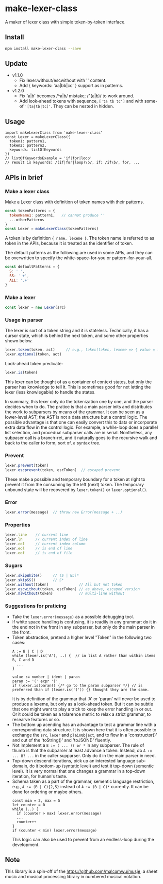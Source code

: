 # make-lexer-class

A maker of lexer class with simple token-by-token interface.


## Install
```sh
npm install make-lexer-class --save
```

## Update
- v1.1.0
  - Fix lexer.without/escwithout with '' content.
  - Add { keywords: 'aa|bb|cc' } support as in patterns.
- v1.2.0
  - Fix 'a|b' becomes /^a|b/ mistake; /^(a|b)/ to work around.
  - Add look-ahead tokens with sequence, `['ta tb tc']` and with
    some-of `'[ta|tb|tc]'`. They can be nested in hidden.

## Usage
```es
import makeLexerClass from 'make-lexer-class'
const Lexer = makeLexerClass({
  token1: pattern1,
  token2: pattern2,
  keywords: listOfKeywords
})
// listOfKeywordsExample = 'if|for|loop'
// result is keywords: /(if|for|loop)\b/, if: /if\b/, for, ...
```


## APIs in brief

### Make a lexer class
Make a Lexer class with definition of token names with their patterns.

```js
const tokenPatterns = {
  tokenName1: pattern1,   // cannot produce ''
  ...otherPatterns
}
const Lexer = makeLexerClass(tokenPatterns)
```
A token is by definition `{ name, lexeme }`.
The token name is referred to as token in the APIs,
because it is treated as the identifier of token.

The default patterns as the following are used in some APIs, and they can be overwritten
to specify the white-space-for-you or pattern-for-your-all.

```js
const defaultPatterns = {
  S: ' ',
  SS: ' +',
  ALL: '.+'
}
```

### Make a lexer
```js
const lexer = new Lexer(src)
```

### Usage in parser
The lexer is sort of a token string and it is stateless.
Technically, it has a cursor state, which is behind the next token, and some other properties shown below.
```js
lexer.token(token, act)     // e.g., token(token, lexeme => { value = lexeme })
lexer.optional(token, act)
````

Look-ahead token predicate:
```js
lexer.is(token)
```
This lexer can be thought of as a container of context states, but only the parser has knowledge to tell it.
This is sometimes good for not letting the lexer (less knowlegable) to handle the states.

In summary, this lexer only do the tokenization one by one, and the parser decides when to do.
The pratice is that a main parser inits and distributes the work to subparsers by means of the grammar.
It can be seen as a lower-level AST; the AST is not a data structure but a control logic.
The possible advantage is that one can easily convert this to data or incorporate extra data flow in the control logic.
For example, a while-loop does a parallel list selection, and procedual subparser calls are in serial.
Nontheless, any subpaser call is a branch-ret, and it naturally goes to the recursive walk and back to the
caller to form, sort of, a syntax tree.

### Prevent
```js
lexer.prevent(token)
lexer.escprevent(token, escToken)  // escaped prevent
```
These make a possible and temporary boundary for a token at right to prevent it from
the consuming by the left (next) token.
The temporary unbound state will be recovered by `lexer.token()` or `lexer.optional()`.

### Error
```js
lexer.error(message)  // throw new Error(message + ..)
```

### Properties
```js
lexer.line    // current line
lexer.ln      // current index of line
lexer.col     // current index column
lexer.eol     // is end of line
lexer.eof     // is end of file
```

### Sugars
```js
lexer.skipWhite()     // (S | NL)*
lexer.skipSS()        // S*
lexer.without(token)              // All but not token
lexer.escwithout(token, escToken) // as above, escaped version
lexer.mlwithout(token)            // multi-line without
```

### Suggestions for praticing
- Take the `lexer.error(message)` as a possible debugging tool.
- If white space handling is confusing, it is readily in any grammar: do it in the end not in the front in any subparser,
  but only do the main parser in the front.
- Token abstraction, pretend a higher level "Token" in the following two cases:
  ```
  A := B | C | D
  while (lexer.is('A'), ..) {  // in list A rather than within items B, C and D
    ...
  }
  ```
  ```
  value := number | ident | paran
  paran := '(' expr ')'
  if (lexer.is(paran)) {/* go to the paran subparser */} // is preferred than if (lexer.is('(')) {} thought they are the same.
  ```
  It is by definition of the grammar that 'A' or 'paran' will never be used to produce a lexeme, but only as a look-ahead token.
  But it can be subtle that one might want to play a trick to keep the error handling in or out.
  Or it could be taken as a tolarence metric to relax a strict grammar, to researve features or so.
- The bottom up acending has an advantage to test a grammar line with a corresponding data structure.
  It is shown here that it is often possible to exchange the `src`, `lexer` and `plainObject`,
  and to flow in a 'constructor()' and out of the 'toString()' and 'toJSON()' fluently.
- Not implement a `B := ( ... )? or *` in any subparser. The rule of thumb is that the subparser at least advance a token.
  Instead, do `A := ... B? ...` in the caller supparser. Only do it in the main parser in need.
- Top-down descend iterations, pick up an interested language sub-domain, do it bottom-up (syntatic level) and
  test it top-down (sementic level). It is very normal that one changes a grammar in a top-down iteration, for human's taste.
- Schema taken as a part of the grammar, sementic language restriction, e.g., `A := (B | C){2,5}` instead of `A := (B | C)*` currently.
  It can be done for ordering or maybe others.
  ```
  const min = 2, max = 5
  let counter = 0
  while (..) {
    if (counter > max) lexer.error(message)
    ...
    counter++
  }
  if (counter < min) lexer.error(message)
  ```
  This logic can also be used to prevent from an endless-loop during the development.


## Note

This library is a spin-off of the https://github.com/malcomwu/musje;
a sheet music and musical processing library in numbered musical notation.
